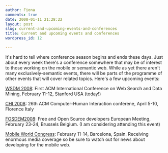 ```yaml
---
author: Fiona
comments: true
date: 2008-01-11 21:28:22
layout: post
slug: current-and-upcoming-events-and-conferences
title: Current and upcoming events and conferences
wordpress_id: 12

---
```


It's hard to tell where conference season begins and ends these days. Just about every week there's a conference somewhere that may be of interest to those working on the mobile or semantic web. While as yet there aren't many exclusively-semantic events, there will be parts of the programme of other events that will cover related topics. Here's a few upcoming events:

[WSDM 2008](http://www.wsdm2008.org/): First ACM International Conference on Web Search and Data Mining, February 11-12, Stanford USA (today!)

[CHI 2008](http://www.chi2008.org/): 26th ACM Computer-Human Interaction conferene, April 5-10, Florence Italy

[FOSDEM2008](http://fosdem.org/2008/): Free and Open Source developers European Meeting, February 23-24, Brussels Belgium. (I am considering attending this event)

[Mobile World Congress](http://www.mobileworldcongress.com/): February 11-14, Barcelona, Spain. Receiving enormous media coverage so be sure to watch out for news about developing for the mobile web.
